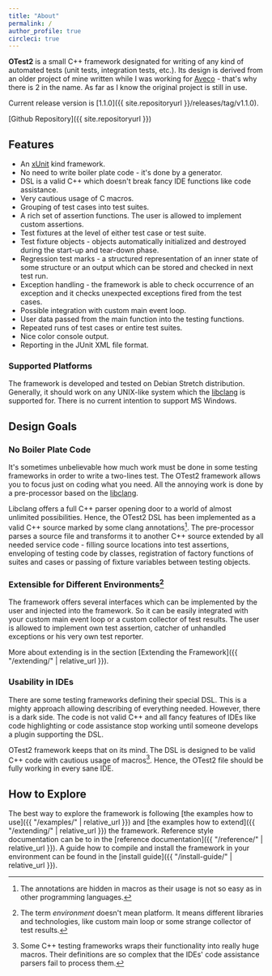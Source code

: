```yaml
---
title: "About"
permalink: /
author_profile: true
circleci: true
---
```


**OTest2** is a small C++ framework designated for writing of any kind of
automated tests (unit tests, integration tests, etc.). Its design is derived
from an older project of mine written while I was working for
[Aveco](http://www.aveco.com/) - that's why there is 2 in the name. As far as
I know the original project is still in use.

Current release version is [1.1.0]({{ site.repositoryurl }}/releases/tag/v1.1.0).

[Github Repository]({{ site.repositoryurl }})

## Features

* An [xUnit](https://en.wikipedia.org/wiki/XUnit) kind framework.
* No need to write boiler plate code - it's done by a generator.
* DSL is a valid C++ which doesn't break fancy IDE functions like code
  assistance.
* Very cautious usage of C macros.
* Grouping of test cases into test suites.
* A rich set of assertion functions. The user is allowed to implement custom
  assertions.
* Test fixtures at the level of either test case or test suite.
* Test fixture objects - objects automatically initialized and destroyed
  during the start-up and tear-down phase.
* Regression test marks - a structured representation of an inner state of some
  structure or an output which can be stored and checked in next test run.
* Exception handling - the framework is able to check occurrence of an
  exception and it checks unexpected exceptions fired from the test cases.
* Possible integration with custom main event loop.
* User data passed from the main function into the testing functions.
* Repeated runs of test cases or entire test suites.
* Nice color console output.
* Reporting in the JUnit XML file format.

### Supported Platforms

The framework is developed and tested on Debian Stretch distribution. Generally,
it should work on any UNIX-like system which the [libclang](https://clang.llvm.org/docs/Tooling.html)
is supported for. There is no current intention to support MS Windows.

## Design Goals

### No Boiler Plate Code

It's sometimes unbelievable how much work must be done in some testing frameworks
in order to write a two-lines test. The OTest2 framework allows you to
focus just on coding what you need. All the annoying work is done by
a pre-processor based on the [libclang](https://clang.llvm.org/docs/Tooling.html).

Libclang offers a full C++ parser opening door to a world of almost unlimited
possibilities. Hence, the OTest2 DSL has been implemented as a valid C++ source
marked by some clang annotations[^1]. The pre-processor parses a source file
and transforms it to another C++ source extended by all needed service code -
filling source locations into test assertions, enveloping of testing code
by classes, registration of factory functions of suites and cases or passing
of fixture variables between testing objects.

### Extensible for Different Environments[^2]

The framework offers several interfaces which can be implemented by the user
and injected into the framework. So it can be easily integrated with your
custom main event loop or a custom collector of test results. The user is
allowed to implement own test assertion, catcher of unhandled exceptions
or his very own test reporter.

More about extending is in the section
[Extending the Framework]({{ "/extending/" | relative_url }}).

### Usability in IDEs

There are some testing frameworks defining their special DSL. This is a mighty
approach allowing describing of everything needed. However, there is a dark side.
The code is not valid C++ and all fancy features of IDEs like code highlighting
or code assistance stop working until someone develops a plugin supporting
the DSL. 

OTest2 framework keeps that on its mind. The DSL is designed to be valid C++
code with cautious usage of macros[^3]. Hence, the OTest2 file should be fully
working in every sane IDE. 

## How to Explore

The best way to explore the framework is following
[the examples how to use]({{ "/examples/" | relative_url }}) and
[the examples how to extend]({{ "/extending/" | relative_url }}) the framework.
Reference style documentation can be to in
 the [reference documentation]({{ "/reference/" | relative_url }}). A guide how
to compile and install the framework in your environment can be found in
the [install guide]({{ "/install-guide/" | relative_url }}).

[^1]: The annotations are hidden in macros as their usage is not so easy
      as in other programming languages.

[^2]: The term _environment_ doesn't mean platform. It means different libraries
      and technologies, like custom main loop or some strange collector
      of test results.

[^3]: Some C++ testing frameworks wraps their functionality into really huge
      macros. Their definitions are so complex that the IDEs' code assistance
      parsers fail to process them.
